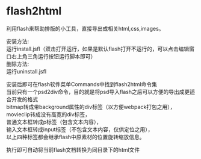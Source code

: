 flash2html
============

利用flash来帮助排版的小工具，直接导出成相关html,css,images。  

安装方法:  
  运行install.jsfl（双击打开运行，如果是默认flash打开不运行的，可以点击编辑窗口右上角三角运行按钮运行脚本即可）  
删除方法:  
  运行uninstall.jsfl  

安装后即可在flash软件菜单Commands中找到flash2html命令集  
当前只有一个psd2div命令，目的就是将psd导入flash之后可以方便的导出成更适合开发的格式  
bitmap转成带background属性的div标签（以方便webpack打包之用），  
movieclip转成没有高宽的div标签，  
普通文本框转成p标签（包含文本内容），  
输入文本框转成input标签（不包含文本内容，仅供定位之用），  
以上四种标签都会继承flash中原素材的位置旋转缩放信息。  

执行即可自动将当前flash文档转换为同目录下的html文件  


